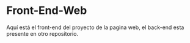 # Front-End-Web
Aquí está el front-end del proyecto de la pagina web, el back-end esta presente en otro repositorio.
